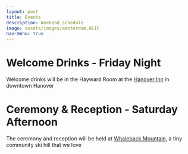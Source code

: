 ```yaml
---
layout: post
title: Events
description: Weekend schedule
image: assets/images/amsterdam.HEIC
nav-menu: true
---
```


# Welcome Drinks - Friday Night

Welcome drinks will be in the Hayward Room at the <a href="https://www.hanoverinn.com/">Hanover Inn</a> in downtown Hanover

# Ceremony & Reception - Saturday Afternoon

The ceremony and reception will be held at <a href="https://www.whaleback.com/">Whaleback Mountain</a>, a tiny community ski hill that we love

